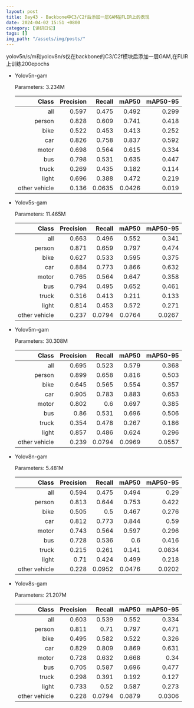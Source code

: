```yaml
---
layout: post
title: Day43 - Backbone中C3/C2f后添加一层GAM在FLIR上的表现
date: 2024-04-02 15:51 +0800
category: [读研日记]
tags: []
img_path: "/assets/img/posts/"
---
```


yolov5n/s/m和yolov8n/s仅在backbone的C3/C2f模块后添加一层GAM,在FLIR上训练200epochs

- Yolov5n-gam

    Parameters: 3.234M

    |                Class|  Precision|     Recall|      mAP50|   mAP50-95|
    |                 ---:|       ---:|       ---:|       ---:|       ---:|
    |                  all|      0.597|      0.475|      0.492|      0.299|
    |               person|      0.828|      0.609|      0.741|      0.418|
    |                 bike|      0.522|      0.453|      0.413|      0.252|
    |                  car|      0.826|      0.758|      0.837|      0.592|
    |                motor|      0.698|      0.564|      0.615|      0.334|
    |                  bus|      0.798|      0.531|      0.635|      0.447|
    |                truck|      0.269|      0.435|      0.182|      0.114|
    |                light|      0.696|      0.388|      0.472|      0.219|
    |        other vehicle|      0.136|     0.0635|     0.0426|      0.019|

- Yolov5s-gam

    Parameters: 11.465M

    |                Class|  Precision|     Recall|      mAP50|   mAP50-95|
    |                 ---:|       ---:|       ---:|       ---:|       ---:|
    |                  all|      0.663|      0.496|      0.552|      0.341|
    |               person|      0.871|      0.659|      0.797|      0.474|
    |                 bike|      0.627|      0.533|      0.595|      0.375|
    |                  car|      0.884|      0.773|      0.866|      0.632|
    |                motor|      0.765|      0.564|      0.647|      0.358|
    |                  bus|      0.794|      0.495|      0.652|      0.461|
    |                truck|      0.316|      0.413|      0.211|      0.133|
    |                light|      0.814|      0.453|      0.572|      0.271|
    |        other vehicle|      0.237|     0.0794|     0.0764|     0.0267|

- Yolov5m-gam

    Parameters: 30.308M

    |                Class|  Precision|     Recall|      mAP50|   mAP50-95|
    |                 ---:|       ---:|       ---:|       ---:|       ---:|
    |                  all|      0.695|      0.523|      0.579|      0.368|
    |               person|      0.899|      0.658|      0.816|      0.503|
    |                 bike|      0.645|      0.565|      0.554|      0.357|
    |                  car|      0.905|      0.783|      0.883|      0.653|
    |                motor|      0.802|        0.6|      0.697|      0.385|
    |                  bus|       0.86|      0.531|      0.696|      0.506|
    |                truck|      0.354|      0.478|      0.267|      0.186|
    |                light|      0.857|      0.486|      0.624|      0.296|
    |        other vehicle|      0.239|     0.0794|     0.0969|     0.0557|

- Yolov8n-gam

    Parameters: 5.481M

    |                Class|  Precision|     Recall|      mAP50|   mAP50-95|
    |                 ---:|       ---:|       ---:|       ---:|       ---:|
    |                  all|      0.594|      0.475|      0.494|       0.29|
    |               person|      0.813|      0.644|      0.753|      0.422|
    |                 bike|      0.505|        0.5|      0.467|      0.276|
    |                  car|      0.812|      0.773|      0.844|       0.59|
    |                motor|      0.743|      0.564|      0.597|      0.296|
    |                  bus|      0.728|      0.536|        0.6|      0.416|
    |                truck|      0.215|      0.261|      0.141|     0.0834|
    |                light|       0.71|      0.424|      0.499|      0.218|
    |        other vehicle|      0.228|     0.0952|     0.0476|     0.0202|

- Yolov8s-gam

    Parameters: 21.207M

    |                Class|  Precision|     Recall|      mAP50|   mAP50-95|
    |                 ---:|       ---:|       ---:|       ---:|       ---:|
    |                  all|      0.603|      0.539|      0.552|      0.334|
    |               person|      0.811|       0.71|      0.797|      0.471|
    |                 bike|      0.495|      0.582|      0.522|      0.326|
    |                  car|      0.829|      0.809|      0.869|      0.631|
    |                motor|      0.728|      0.632|      0.668|       0.34|
    |                  bus|      0.705|      0.587|      0.696|      0.477|
    |                truck|      0.298|      0.391|      0.192|      0.127|
    |                light|      0.733|       0.52|      0.587|      0.273|
    |        other vehicle|      0.228|     0.0794|     0.0879|     0.0306|
